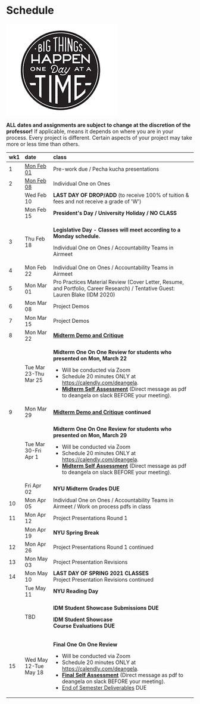 # Schedule

![Big Things Happen 1 Day At A tTime Illustration by Jolby from gettoworkbook](../.gitbook/assets/gettoworkbook_big_things.png)

**ALL dates and assignments are subject to change at the discretion of the professor!** If applicable, means it depends on where you are in your process. Every project is different. Certain aspects of your project may take more or less time than others.

<table>
  <thead>
    <tr>
      <th style="text-align:left">wk1</th>
      <th style="text-align:left">date</th>
      <th style="text-align:left">class</th>
    </tr>
  </thead>
  <tbody>
    <tr>
      <td style="text-align:left">1</td>
      <td style="text-align:left"><a href="week1_detail.md">Mon Feb 01</a>
      </td>
      <td style="text-align:left">Pre-work due / Pecha kucha presentations</td>
    </tr>
    <tr>
      <td style="text-align:left">2</td>
      <td style="text-align:left"><a href="week2_detail.md">Mon Feb 08</a>
      </td>
      <td style="text-align:left">Individual One on Ones</td>
    </tr>
    <tr>
      <td style="text-align:left"></td>
      <td style="text-align:left">Wed Feb 10</td>
      <td style="text-align:left"><b>LAST DAY OF DROP/ADD</b> (to receive 100% of tuition &amp; fees and
        not receive a grade of &apos;W&apos;)</td>
    </tr>
    <tr>
      <td style="text-align:left"></td>
      <td style="text-align:left">Mon Feb 15</td>
      <td style="text-align:left"><b>President&apos;s Day / University Holiday / NO CLASS</b>
      </td>
    </tr>
    <tr>
      <td style="text-align:left">3</td>
      <td style="text-align:left">Thu Feb 18</td>
      <td style="text-align:left">
        <p><b>Legislative Day - Classes will meet according to a Monday schedule.</b>
        </p>
        <p>Individual One on Ones / Accountability Teams in Airmeet</p>
      </td>
    </tr>
    <tr>
      <td style="text-align:left">4</td>
      <td style="text-align:left">Mon Feb 22</td>
      <td style="text-align:left">Individual One on Ones / Accountability Teams in Airmeet</td>
    </tr>
    <tr>
      <td style="text-align:left">5</td>
      <td style="text-align:left">Mon Mar 01</td>
      <td style="text-align:left">Pro Practices Material Review (Cover Letter, Resume, and Portfolio, Career
        Research) / Tentative Guest: Lauren Blake (IDM 2020)</td>
    </tr>
    <tr>
      <td style="text-align:left">6</td>
      <td style="text-align:left">Mon Mar 08</td>
      <td style="text-align:left">Project Demos</td>
    </tr>
    <tr>
      <td style="text-align:left">7</td>
      <td style="text-align:left">Mon Mar 15</td>
      <td style="text-align:left">Project Demos</td>
    </tr>
    <tr>
      <td style="text-align:left">8</td>
      <td style="text-align:left">Mon Mar 22</td>
      <td style="text-align:left"><a href="../critiques-demos-presentations-and-exhibition/midterm-project-demo-instructions.md"><b>Midterm Demo and Critique</b></a>
      </td>
    </tr>
    <tr>
      <td style="text-align:left"></td>
      <td style="text-align:left">Tue Mar 23-Thu Mar 25</td>
      <td style="text-align:left">
        <p><b>Midterm One On One Review for students who presented on Mon, March 22</b>
        </p>
        <ul>
          <li>Will be conducted via Zoom</li>
          <li>Schedule 20 minutes ONLY at <a href="https://calendly.com/deangela">https://calendly.com/deangela</a>.</li>
          <li><a href="../end_of_semester_deliverables/midterm_self_assessment.md"><b>Midterm Self Assessment</b></a> (Direct
            message as pdf to deangela on slack BEFORE your meeting).</li>
        </ul>
      </td>
    </tr>
    <tr>
      <td style="text-align:left">9</td>
      <td style="text-align:left">Mon Mar 29</td>
      <td style="text-align:left"><a href="../critiques-demos-presentations-and-exhibition/midterm-project-demo-instructions.md"><b>Midterm Demo and Critique</b></a>  <b>continued</b>
      </td>
    </tr>
    <tr>
      <td style="text-align:left"></td>
      <td style="text-align:left">Tue Mar 30-Fri Apr 1</td>
      <td style="text-align:left">
        <p></p>
        <p><b>Midterm One On One Review for students who presented on Mon, March 29</b>
        </p>
        <ul>
          <li>Will be conducted via Zoom</li>
          <li>Schedule 20 minutes ONLY at <a href="https://calendly.com/deangela">https://calendly.com/deangela</a>.</li>
          <li><a href="../end_of_semester_deliverables/midterm_self_assessment.md"><b>Midterm Self Assessment</b></a> (Direct
            message as pdf to deangela on slack BEFORE your meeting).</li>
        </ul>
      </td>
    </tr>
    <tr>
      <td style="text-align:left"></td>
      <td style="text-align:left">Fri Apr 02</td>
      <td style="text-align:left"><b>NYU Midterm Grades DUE</b>
      </td>
    </tr>
    <tr>
      <td style="text-align:left">10</td>
      <td style="text-align:left">Mon Apr 05</td>
      <td style="text-align:left">Individual One on Ones / Accountability Teams in Airmeet / Work on process
        pdfs in class</td>
    </tr>
    <tr>
      <td style="text-align:left">11</td>
      <td style="text-align:left">Mon Apr 12</td>
      <td style="text-align:left">Project Presentations Round 1</td>
    </tr>
    <tr>
      <td style="text-align:left"></td>
      <td style="text-align:left">Mon Apr 19</td>
      <td style="text-align:left"><b>NYU Spring Break</b>
      </td>
    </tr>
    <tr>
      <td style="text-align:left">12</td>
      <td style="text-align:left">Mon Apr 26</td>
      <td style="text-align:left">Project Presentations Round 1 continued</td>
    </tr>
    <tr>
      <td style="text-align:left">13</td>
      <td style="text-align:left">Mon May 03</td>
      <td style="text-align:left">Project Presentation Revisions</td>
    </tr>
    <tr>
      <td style="text-align:left">14</td>
      <td style="text-align:left">Mon May 10</td>
      <td style="text-align:left"><b>LAST DAY OF SPRING 2021 CLASSES<br /></b>Project Presentation Revisions
        continued</td>
    </tr>
    <tr>
      <td style="text-align:left"></td>
      <td style="text-align:left">Tue May 11</td>
      <td style="text-align:left"><b>NYU Reading Day </b>
      </td>
    </tr>
    <tr>
      <td style="text-align:left"></td>
      <td style="text-align:left">TBD</td>
      <td style="text-align:left">
        <p><b>IDM Student Showcase Submissions DUE</b>
        </p>
        <p><b>IDM Student Showcase<br />Course Evaluations DUE</b>
        </p>
      </td>
    </tr>
    <tr>
      <td style="text-align:left">15</td>
      <td style="text-align:left">Wed May 12-Tue May 18</td>
      <td style="text-align:left">
        <p> <b>Final One On One Review</b>
        </p>
        <ul>
          <li>Will be conducted via Zoom</li>
          <li>Schedule 20 minutes ONLY at <a href="https://calendly.com/deangela">https://calendly.com/deangela</a>.</li>
          <li><a href="../end_of_semester_deliverables/final_self_assessment.md"><b>Final Self Assessment</b></a> (Direct
            message as pdf to deangela on slack BEFORE your meeting).</li>
          <li><a href="../end_of_semester_deliverables/">End of Semester Deliverables</a> DUE</li>
        </ul>
        <p></p>
      </td>
    </tr>
  </tbody>
</table>

